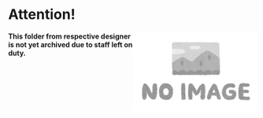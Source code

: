 <!-- markdownlint-disable MD026 MD033 MD041 -->

# Attention!

<img src="../../../assets/irasutoya-no_image_logo.png" width=250 align="right">

**This folder from respective designer is not yet archived due to staff left on duty.**
